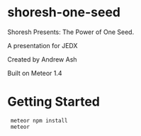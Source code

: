 # shoresh-one-seed
Shoresh Presents: The Power of One Seed. 

A presentation for JEDX

Created by Andrew Ash

Built on Meteor 1.4

# Getting Started

```
 meteor npm install
 meteor
```